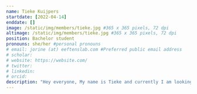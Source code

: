 ```yaml
---
name: Tieke Kuijpers
startdate: [2022-04-14]
enddate: []
image: /static/img/members/tieke.jpg #365 x 365 pixels, 72 dpi
altimage: /static/img/members/tieke.jpg #365 x 365 pixels, 72 dpi
position: Bachelor student 
pronouns: she/her #personal pronouns
# email: jorine (at) eeftenslab.com #Preferred public email address
# scholar: 
# website: https://website.com/
# twitter: 
# linkedin: 
# orcid: 
description: "Hey everyone, My name is Tieke and currently I am looking forward to perform my internship in the Biophysics of Chromatin lab! This year I plan to graduate in my BSc degree of Molecular Life Sciences and to continue my education with the MSc Medical Biology at the Radboud University. Since I am still in the beginning of my specializations my interests are rather broad, but certainly go out to molecular biology on the transcriptional/translational level. During my internship at the lab of Eeftens, I will be studying the mechanical properties of different DNA constructs, each varying in length, sequence and level of methylation. This research will be performed with the Optical Tweezers, which allows single molecule analysis, all very exciting technology! In my free time I like to go hiking, to cook new recipes, to go vintage shopping and drink crafts beers!"
---
```

